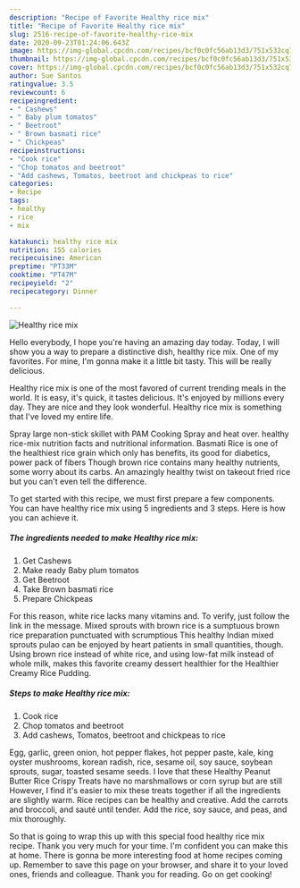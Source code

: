 ```yaml
---
description: "Recipe of Favorite Healthy rice mix"
title: "Recipe of Favorite Healthy rice mix"
slug: 2516-recipe-of-favorite-healthy-rice-mix
date: 2020-09-23T01:24:06.643Z
image: https://img-global.cpcdn.com/recipes/bcf0c0fc56ab13d3/751x532cq70/healthy-rice-mix-recipe-main-photo.jpg
thumbnail: https://img-global.cpcdn.com/recipes/bcf0c0fc56ab13d3/751x532cq70/healthy-rice-mix-recipe-main-photo.jpg
cover: https://img-global.cpcdn.com/recipes/bcf0c0fc56ab13d3/751x532cq70/healthy-rice-mix-recipe-main-photo.jpg
author: Sue Santos
ratingvalue: 3.5
reviewcount: 6
recipeingredient:
- " Cashews"
- " Baby plum tomatos"
- " Beetroot"
- " Brown basmati rice"
- " Chickpeas"
recipeinstructions:
- "Cook rice"
- "Chop tomatos and beetroot"
- "Add cashews, Tomatos, beetroot and chickpeas to rice"
categories:
- Recipe
tags:
- healthy
- rice
- mix

katakunci: healthy rice mix 
nutrition: 155 calories
recipecuisine: American
preptime: "PT33M"
cooktime: "PT47M"
recipeyield: "2"
recipecategory: Dinner

---
```



![Healthy rice mix](https://img-global.cpcdn.com/recipes/bcf0c0fc56ab13d3/751x532cq70/healthy-rice-mix-recipe-main-photo.jpg)

Hello everybody, I hope you're having an amazing day today. Today, I will show you a way to prepare a distinctive dish, healthy rice mix. One of my favorites. For mine, I'm gonna make it a little bit tasty. This will be really delicious.

Healthy rice mix is one of the most favored of current trending meals in the world. It is easy, it's quick, it tastes delicious. It's enjoyed by millions every day. They are nice and they look wonderful. Healthy rice mix is something that I've loved my entire life.

Spray large non-stick skillet with PAM Cooking Spray and heat over. healthy rice-mix nutrition facts and nutritional information. Basmati Rice is one of the healthiest rice grain which only has benefits, its good for diabetics, power pack of fibers Though brown rice contains many healthy nutrients, some worry about its carbs. An amazingly healthy twist on takeout fried rice but you can&#39;t even tell the difference.


To get started with this recipe, we must first prepare a few components. You can have healthy rice mix using 5 ingredients and 3 steps. Here is how you can achieve it.

<!--inarticleads1-->

##### The ingredients needed to make Healthy rice mix:

1. Get  Cashews
1. Make ready  Baby plum tomatos
1. Get  Beetroot
1. Take  Brown basmati rice
1. Prepare  Chickpeas


For this reason, white rice lacks many vitamins and. To verify, just follow the link in the message. Mixed sprouts with brown rice is a sumptuous brown rice preparation punctuated with scrumptious This healthy Indian mixed sprouts pulao can be enjoyed by heart patients in small quantities, though. Using brown rice instead of white rice, and using low-fat milk instead of whole milk, makes this favorite creamy dessert healthier for the Healthier Creamy Rice Pudding. 

<!--inarticleads2-->

##### Steps to make Healthy rice mix:

1. Cook rice
1. Chop tomatos and beetroot
1. Add cashews, Tomatos, beetroot and chickpeas to rice


Egg, garlic, green onion, hot pepper flakes, hot pepper paste, kale, king oyster mushrooms, korean radish, rice, sesame oil, soy sauce, soybean sprouts, sugar, toasted sesame seeds. I love that these Healthy Peanut Butter Rice Crispy Treats have no marshmallows or corn syrup but are still However, I find it&#39;s easier to mix these treats together if all the ingredients are slightly warm. Rice recipes can be healthy and creative. Add the carrots and broccoli, and sauté until tender. Add the rice, soy sauce, and peas, and mix thoroughly. 

So that is going to wrap this up with this special food healthy rice mix recipe. Thank you very much for your time. I'm confident you can make this at home. There is gonna be more interesting food at home recipes coming up. Remember to save this page on your browser, and share it to your loved ones, friends and colleague. Thank you for reading. Go on get cooking!
